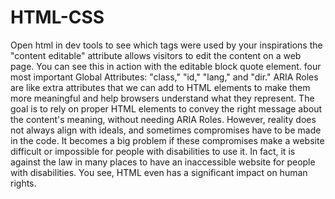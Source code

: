 # HTML-CSS

Open html in dev tools to see which tags were used by your inspirations
the "content editable" attribute allows visitors to edit the content on a web page. You can see this in action with the editable block quote element. 
 four most important Global Attributes: "class," "id," "lang," and "dir."
ARIA Roles are like extra attributes that we can add to HTML elements to make them more meaningful and help browsers understand what they represent. The goal is to rely on proper HTML elements to convey the right message about the content's meaning, without needing ARIA Roles. However, reality does not always align with ideals, and sometimes compromises have to be made in the code. It becomes a big problem if these compromises make a website difficult or impossible for people with disabilities to use it. In fact, it is against the law in many places to have an inaccessible website for people with disabilities. You see, HTML even has a significant impact on human rights.
